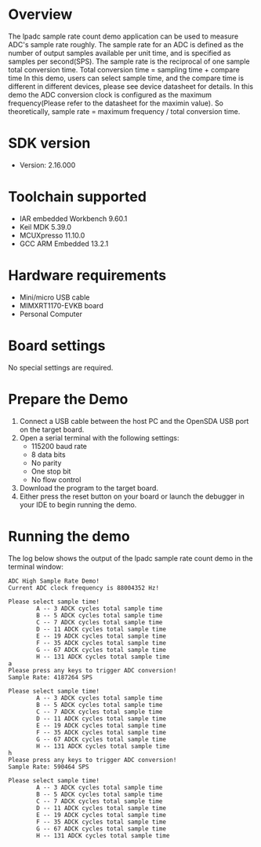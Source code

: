 Overview
========
The lpadc sample rate count demo application can be used to measure ADC's sample rate roughly. The sample rate
for an ADC is defined as the number of output samples available per unit time, and is specified as samples per
second(SPS).
The sample rate is the reciprocal of one sample total conversion time. Total conversion time = sampling time + compare time
In this demo, users can select sample time, and the compare time is different in different devices, please see device datasheet
for details.
In this demo the ADC conversion clock is configured as the maximum frequency(Please refer to the datasheet for the
maximin value). So theoretically, sample rate = maximum frequency / total conversion time.


SDK version
===========
- Version: 2.16.000

Toolchain supported
===================
- IAR embedded Workbench  9.60.1
- Keil MDK  5.39.0
- MCUXpresso  11.10.0
- GCC ARM Embedded  13.2.1

Hardware requirements
=====================
- Mini/micro USB cable
- MIMXRT1170-EVKB board
- Personal Computer

Board settings
==============
No special settings are required.

Prepare the Demo
================
1.  Connect a USB cable between the host PC and the OpenSDA USB port on the target board. 
2.  Open a serial terminal with the following settings:
    - 115200 baud rate
    - 8 data bits
    - No parity
    - One stop bit
    - No flow control
3.  Download the program to the target board.
4.  Either press the reset button on your board or launch the debugger in your IDE to begin running the demo.

Running the demo
================
The log below shows the output of the lpadc sample rate count demo in the terminal window:
~~~~~~~~~~~~~~~~~~~~~~~~~~~~~~~~~~~
ADC High Sample Rate Demo!
Current ADC clock frequency is 88004352 Hz!

Please select sample time!
        A -- 3 ADCK cycles total sample time
        B -- 5 ADCK cycles total sample time
        C -- 7 ADCK cycles total sample time
        D -- 11 ADCK cycles total sample time
        E -- 19 ADCK cycles total sample time
        F -- 35 ADCK cycles total sample time
        G -- 67 ADCK cycles total sample time
        H -- 131 ADCK cycles total sample time
a
Please press any keys to trigger ADC conversion!
Sample Rate: 4187264 SPS

Please select sample time!
        A -- 3 ADCK cycles total sample time
        B -- 5 ADCK cycles total sample time
        C -- 7 ADCK cycles total sample time
        D -- 11 ADCK cycles total sample time
        E -- 19 ADCK cycles total sample time
        F -- 35 ADCK cycles total sample time
        G -- 67 ADCK cycles total sample time
        H -- 131 ADCK cycles total sample time
h
Please press any keys to trigger ADC conversion!
Sample Rate: 590464 SPS

Please select sample time!
        A -- 3 ADCK cycles total sample time
        B -- 5 ADCK cycles total sample time
        C -- 7 ADCK cycles total sample time
        D -- 11 ADCK cycles total sample time
        E -- 19 ADCK cycles total sample time
        F -- 35 ADCK cycles total sample time
        G -- 67 ADCK cycles total sample time
        H -- 131 ADCK cycles total sample time

~~~~~~~~~~~~~~~~~~~~~~~~~~~~~~~~~~~
